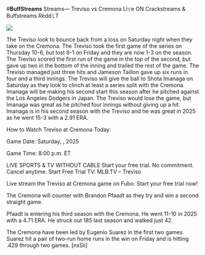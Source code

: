 #𝐁𝐮𝐟𝐟𝐒𝐭𝐫𝐞𝐚𝐦𝐬 Streams— Treviso vs Cremona Li𝚟e ON Crackstreams & Buffstreams Redd𝚒T  
  
  
[![](https://i.imgur.com/qSNzIqt.png)](https://movie.rssnews.media/KHXgucFqs.php)  
  
The Treviso look to bounce back from a loss on Saturday night when they take on the Cremona. The Treviso took the first game of the series on Thursday 10-6, but lost 8-1 on Friday and they are now 1-3 on the season. The Treviso scored the first run of the game in the top of the second, but gave up two in the bottom of the inning and trailed the rest of the game. The Treviso managed just three hits and Jameson Taillon gave up six runs in four and a third innings. The Treviso will give the ball to Shota Imanaga on Saturday as they look to clinch at least a series split with the Cremona. Imanaga will be making his second start this season after he pitched against the Los Angeles Dodgers in Japan. The Treviso would lose the game, but Imanaga was great as he pitched four innings without giving up a hit. Imanaga is in his second season with the Treviso and he was great in 2025 as he went 15-3 with a 2.91 ERA.

How to Watch Treviso at Cremona Today:

Game Date: Saturday, , 2025

Game Time: 8:00 p.m. ET

LIVE SPORTS & TV WITHOUT CABLE
Start your free trial. No commitment. Cancel anytime.
Start Free Trial
TV: MLB.TV – Treviso

Live stream the Treviso at Cremona game on Fubo: Start your free trial now!

The Cremona will counter with Brandon Pfaadt as they try and win a second straight game.

Pfaadt is entering his third season with the Cremona. He went 11-10 in 2025 with a 4.71 ERA. He struck out 185 last season and walked just 42.

The Cremona have been led by Eugenio Suarez in the first two games. Suarez hit a pair of two-run home runs in the win on Friday and is hitting .429 through two games. [nxSii]